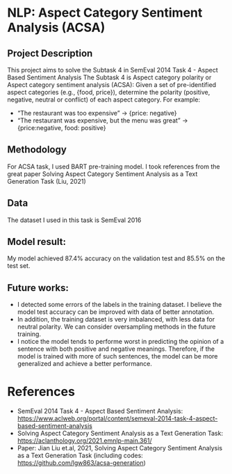 # NLP: Aspect Category Sentiment Analysis (ACSA)

## Project Description
This project aims to solve the Subtask 4 in SemEval 2014 Task 4 - Aspect Based Sentiment Analysis
The Subtask 4 is Aspect category polarity or Aspect category sentiment analysis (ACSA): 
Given a set of pre-identified aspect categories (e.g., {food, price}), determine the polarity (positive, negative, neutral or conflict) of each aspect category. For example:
- “The restaurant was too expensive” → {price: negative}
- “The restaurant was expensive, but the menu was great” → {price:negative, food: positive}

## Methodology 
For ACSA task, I used BART pre-training model. I took references from the great paper Solving Aspect Category Sentiment Analysis as a Text Generation Task (Liu, 2021)

## Data
The dataset I used in this task is SemEval 2016

## Model result:
My model achieved 87.4% accuracy on the validation test and 85.5% on the test set.

## Future works:
- I detected some errors of the labels in the training dataset. I believe the model test accuracy can be improved with data of better annotation. 
- In addition, the training dataset is very imbalanced, with less data for neutral polarity. We can consider oversampling methods in the future training.  
- I notice the model tends to performe worst in predicting the opinion of a sentence with both positive and negative meanings. Therefore, if the model is trained with more of such sentences,  the model can be more generalized and achieve a better performance. 

# References
- SemEval 2014 Task 4 - Aspect Based Sentiment Analysis: https://www.aclweb.org/portal/content/semeval-2014-task-4-aspect-based-sentiment-analysis
- Solving Aspect Category Sentiment Analysis as a Text Generation Task: https://aclanthology.org/2021.emnlp-main.361/
- Paper: Jian Liu et.al, 2021, Solving Aspect Category Sentiment Analysis as a Text Generation Task (including codes: https://github.com/lgw863/acsa-generation)
